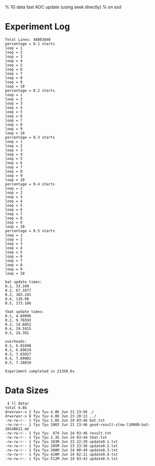   % 1G data fast AOC update (using seek directly)
  % on ssd
  
  # Experiment Log
  
    Total Lines: 48803840
    percentage = 0.1 starts
    loop = 1
    loop = 2
    loop = 3
    loop = 4
    loop = 5
    loop = 6
    loop = 7
    loop = 8
    loop = 9
    loop = 10
    percentage = 0.2 starts
    loop = 1
    loop = 2
    loop = 3
    loop = 4
    loop = 5
    loop = 6
    loop = 7
    loop = 8
    loop = 9
    loop = 10
    percentage = 0.3 starts
    loop = 1
    loop = 2
    loop = 3
    loop = 4
    loop = 5
    loop = 6
    loop = 7
    loop = 8
    loop = 9
    loop = 10
    percentage = 0.4 starts
    loop = 1
    loop = 2
    loop = 3
    loop = 4
    loop = 5
    loop = 6
    loop = 7
    loop = 8
    loop = 9
    loop = 10
    percentage = 0.5 starts
    loop = 1
    loop = 2
    loop = 3
    loop = 4
    loop = 5
    loop = 6
    loop = 7
    loop = 8
    loop = 9
    loop = 10
    
    bat update times:
    0.1, 33.349
    0.2, 67.3477
    0.3, 103.241
    0.4, 139.08
    0.5, 173.186
    
    tbat update times:
    0.1, 4.89096
    0.2, 9.76593
    0.3, 14.6852
    0.4, 19.5915
    0.5, 24.391
    
    overheads:
    0.1, 6.81848
    0.2, 6.89619
    0.3, 7.03027
    0.4, 7.09901
    0.5, 7.10039
    
    Experiment completed in 21358.6s
   
# Data Sizes

     $ ll data/
    total 4.8G
    drwxrwxr-x 2 fyu fyu 4.0K Jun 21 23:56 ./
    drwxrwxr-x 8 fyu fyu 4.0K Jun 23 20:13 ../
    -rw-rw-r-- 1 fyu fyu 1.0G Jun 24 03:46 bat.txt
    -rw-rw-r-- 1 fyu fyu 1003 Jun 21 23:46 good-result-slow-l10000-bat-20140621.md
    -rw-rw-r-- 1 fyu fyu  874 Jun 24 03:46 result.txt
    -rw-rw-r-- 1 fyu fyu 2.3G Jun 24 03:44 tbat.txt
    -rw-rw-r-- 1 fyu fyu 103M Jun 23 22:39 update0.1.txt
    -rw-rw-r-- 1 fyu fyu 205M Jun 23 23:38 update0.2.txt
    -rw-rw-r-- 1 fyu fyu 308M Jun 24 00:49 update0.3.txt
    -rw-rw-r-- 1 fyu fyu 410M Jun 24 02:11 update0.4.txt
    -rw-rw-r-- 1 fyu fyu 512M Jun 24 03:43 update0.5.txt

